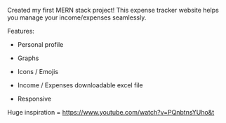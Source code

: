 Created my first MERN stack project! This expense tracker website helps you manage your income/expenses seamlessly.



Features:

- Personal profile

- Graphs

- Icons / Emojis

- Income / Expenses downloadable excel file

- Responsive

Huge inspiration = https://www.youtube.com/watch?v=PQnbtnsYUho&t

